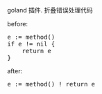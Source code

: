 goland 插件. 折叠错误处理代码 <br>

before:<br>
<pre>
e := method()
if e != nil {
    return e
}
</pre>
after:<br>
<pre>
e := method() ! return e
</pre>